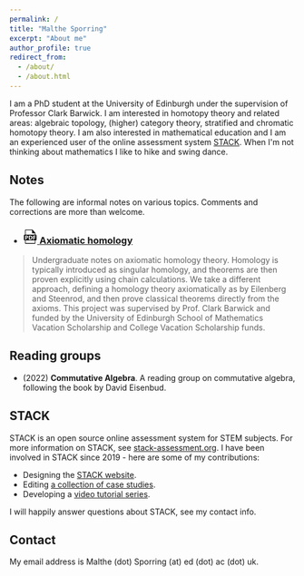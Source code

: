 ```yaml
---
permalink: /
title: "Malthe Sporring"
excerpt: "About me"
author_profile: true
redirect_from: 
  - /about/
  - /about.html
---
```


I am a PhD student at the University of Edinburgh under the supervision of Professor Clark Barwick. I am interested in homotopy theory and related areas: algebraic topology, (higher) category theory, stratified and chromatic homotopy theory. I am also interested in mathematical education and I am an experienced user of the online assessment system [STACK](https://stack-assessment.org/). When I'm not thinking about mathematics I like to hike and swing dance.

## Notes
The following are informal notes on various topics. Comments and corrections are more than welcome.

* ### [![pdf](../images/pdf25.png) **Axiomatic homology**](https://raw.githubusercontent.com/malthefogsporring/homology/main/main.pdf) 
> Undergraduate notes on axiomatic homology theory. Homology is typically introduced as singular homology, and theorems are then proven explicitly using chain calculations. We take a different approach, defining a homology theory axiomatically as by Eilenberg and Steenrod, and then prove classical theorems directly from the axioms. This project was supervised by Prof. Clark Barwick and funded by the University of Edinburgh School of Mathematics Vacation Scholarship and College Vacation Scholarship funds.

## Reading groups
* (2022) **Commutative Algebra**. A reading group on commutative algebra, following the book by David Eisenbud.

## STACK
STACK is an open source online assessment system for STEM subjects. For more information on STACK, see [stack-assessment.org](https://stack-assessment.org/). I have been involved in STACK since 2019 - here are some of my contributions:
* Designing the [STACK website](https://stack-assessment.org/).
* Editing [a collection of case studies](https://docs.stack-assessment.org/content/2019-cate-case-studies.pdf).
* Developing a [video tutorial series](http://docs.stack-assessment.org/en/Authoring/Authoring_quick_start/).

I will happily answer questions about STACK, see my contact info.

## Contact
My email address is Malthe (dot) Sporring (at) ed (dot) ac (dot) uk.
